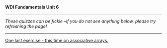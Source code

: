 **WDI Fundamentals Unit 6**

---

<script>(function(){var qs,js,q,s,d=document,gi=d.getElementById,ce=d.createElement,gt=d.getElementsByTagName,id='typef_orm',b='https://s3-eu-west-1.amazonaws.com/share.typeform.com/';if(!gi.call(d,id)){js=ce.call(d,'script');js.id=id;js.src=b+'widget.js';q=gt.call(d,'script')[0];q.parentNode.insertBefore(js,q)}})()</script>

*These quizzes can be fickle –if you do not see anything below, please try refreshing the page!*

---

[One last exercise - this time on associative arrays.](10_exercise.md)
